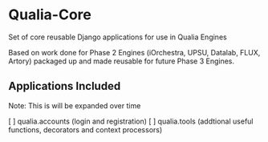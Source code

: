 # Qualia-Core
Set of core reusable Django applications for use in Qualia Engines

Based on work done for Phase 2 Engines (iOrchestra, UPSU, Datalab, FLUX, Artory) packaged up and made reusable for future Phase 3 Engines.

## Applications Included

Note: This is will be expanded over time

[ ] qualia.accounts (login and registration)
[ ] qualia.tools (addtional useful functions, decorators and context processors)
